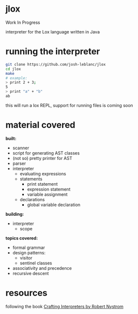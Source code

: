 # jlox
Work In Progress

interpreter for the Lox language written in Java
# running the interpreter
```bash
git clone https://github.com/josh-leblanc/jlox
cd jlox
make
# example:
> print 2 + 3;
5
> print "a" + "b"
ab
```
this will run a lox REPL, support for running files is coming soon
# material covered
__built:__
- scanner
- script for generating AST classes
- (not so) pretty printer for AST
- parser
- interpreter
    - evaluating expressions
    - statements
        - print statement
        - expression statement
        - variable assignment
    - declarations
        - global variable declaration

__building:__
- interpreter
    - scope

__topics covered:__
- formal grammar
- design patterns:
    - visitor
    - sentinel classes
- associativity and precedence
- recursive descent

# resources
following the book <a href="https://craftinginterpreters.com/">Crafting Interpreters by Robert Nystrom</a>
